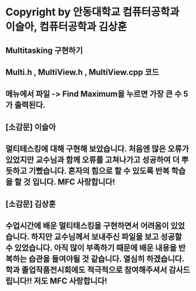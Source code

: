 # Copyright by 안동대학교 컴퓨터공학과 이슬아, 컴퓨터공학과 김상훈
## Multitasking 구현하기
## Multi.h , MultiView.h , MultiView.cpp 코드
## 메뉴에서 파일 -> Find Maximum을 누르면 가장 큰 수 5가 출력된다.

## [소감문] 이슬아
## 멀티테스킹에 대해 구현해 보았습니다. 처음엔 많은 오류가 있었지만 교수님과 함께 오류를 고쳐나가고 성공하여 더 뿌듯하고 기뻤습니다. 혼자의 힘으로 할 수 있도록 반복 학습을 할 것 입니다. MFC 사랑합니다!

## [소감문] 김상훈
## 수업시간에 배운 멀티태스킹을 구현하면서 어려움이 있었습니다. 하지만 교수님께서 보내주신 파일을 보고 성공할 수 있었습니다. 아직 많이 부족하기 때문에 배운 내용을 반복하는 습관을 들여야될 것 같습니다. 열심히 하겠습니다. 학과 졸업작품전시회에도 적극적으로 참여해주셔서 감사드립니다!! 저도 MFC 사랑합니다!
